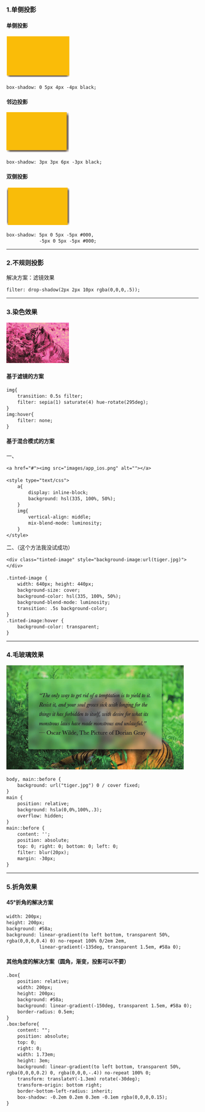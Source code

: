 ### 1.单侧投影
#### 单侧投影
<img src="imgs/001.png">

	box-shadow: 0 5px 4px -4px black;

#### 邻边投影
<img src="imgs/002.png">

	box-shadow: 3px 3px 6px -3px black;

#### 双侧投影
<img src="imgs/003.png">
	
	box-shadow: 5px 0 5px -5px #000,
				-5px 0 5px -5px #000;

----------

### 2.不规则投影
解决方案：滤镜效果

	filter: drop-shadow(2px 2px 10px rgba(0,0,0,.5));

----------

### 3.染色效果
<img src="imgs/004.png">

#### 基于滤镜的方案

	img{
		transition: 0.5s filter;
		filter: sepia(1) saturate(4) hue-rotate(295deg);
	}
	img:hover{
		filter: none;
	}

#### 基于混合模式的方案
一、
	
	<a href="#"><img src="images/app_ios.png" alt=""></a>

	<style type="text/css">
		a{
			display: inline-block;
			background: hsl(335, 100%, 50%);
		}
		img{
			vertical-align: middle;
			mix-blend-mode: luminosity;
		}
	</style>
	
二、（这个方法我没试成功）

	<div class="tinted-image" style="background-image:url(tiger.jpg)"></div>
	
	.tinted-image {
		width: 640px; height: 440px;
		background-size: cover;
		background-color: hsl(335, 100%, 50%);
		background-blend-mode: luminosity;
		transition: .5s background-color;
	}
	.tinted-image:hover {
		background-color: transparent;
	}

----------

### 4.毛玻璃效果
<img src="imgs/005.png">

	body, main::before {
		background: url("tiger.jpg") 0 / cover fixed;
	}
	main {
		position: relative;
		background: hsla(0,0%,100%,.3);
		overflow: hidden;
	}
	main::before {
		content: '';
		position: absolute;
		top: 0; right: 0; bottom: 0; left: 0;
		filter: blur(20px);
		margin: -30px;
	}

----------

### 5.折角效果
#### 45°折角的解决方案
	
	width: 200px;
	height: 200px;
	background: #58a;
	background: linear-gradient(to left bottom, transparent 50%, rgba(0,0,0,0.4) 0) no-repeat 100% 0/2em 2em,
			    linear-gradient(-135deg, transparent 1.5em, #58a 0);

#### 其他角度的解决方案（圆角，渐变，投影可以不要）
	.box{
		position: relative;
		width: 200px;
		height: 200px;
		background: #58a;
		background: linear-gradient(-150deg, transparent 1.5em, #58a 0);
		border-radius: 0.5em;
	}
	.box:before{
		content: "";
		position: absolute;
		top: 0;
		right: 0;
		width: 1.73em;
		height: 3em;
		background: linear-gradient(to left bottom, transparent 50%, rgba(0,0,0,0.2) 0, rgba(0,0,0,-.4)) no-repeat 100% 0;
		transform: translateY(-1.3em) rotate(-30deg);
		transform-origin: bottom right;
		border-bottom-left-radius: inherit;
		box-shadow: -0.2em 0.2em 0.3em -0.1em rgba(0,0,0,0.15);
	}